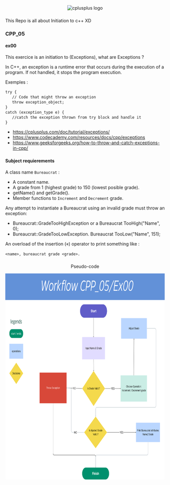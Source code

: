<div align="center">
<img src="https://cdn.jsdelivr.net/gh/devicons/devicon/icons/cplusplus/cplusplus-original.svg" height="30" alt="cplusplus logo" />
</div>

###

This Repo is all about Initiation to  c++ XD


### CPP_05

#### ex00 

This exercice is an initiation to (Exceptions), what are Exceptions ?

In C++, an exception is a runtime error that occurs during the execution of a program. If not handled, it stops the program execution.

Exemples :
```
try {
   // Code that might throw an exception
   throw exception_object;
}
catch (exception_type e) {
   //catch the exception thrown from try block and handle it
}
```
- https://cplusplus.com/doc/tutorial/exceptions/
- https://www.codecademy.com/resources/docs/cpp/exceptions
- https://www.geeksforgeeks.org/how-to-throw-and-catch-exceptions-in-cpp/

###
#### Subject requierements  
A class name `Bureaucrat`  :
- A constant name.
- A grade from 1 (highest grade) to 150 (lowest posible grade).
- getName() and getGrade().
- Member functions to ``Increment`` and ``Decrement`` grade.

Any attempt to instantiate a Bureaucrat using an invalid grade must throw an exception:
 * Bureaucrat::GradeTooHighException or a
   Bureaucrat TooHigh("Name", 0);
 * Bureaucrat::GradeTooLowException.
   Bureaucrat TooLow("Name", 151);

An overload of the insertion («) operator to print something like :

  ``<name>, bureaucrat grade <grade>.``
###

<div align="center" width="20">
    <p>Pseudo-code</p>
    <img src="https://github.com/ZenitsuTHB/CPP42/blob/main/mod05/workfl0500.png" width="600" height="650" alt="cpp workflow"/>
</div>

###
